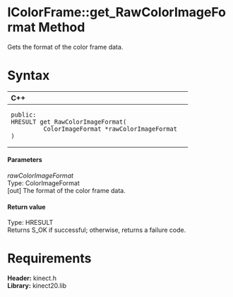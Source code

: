 IColorFrame::get\_RawColorImageFormat Method  
============================================  

Gets the format of the color frame data. <span id="syntaxSection"></span>

Syntax  
======  

<table>
<colgroup>
<col width="100%" />
</colgroup>
<thead>
<tr class="header">
<th align="left">C++</th>
</tr>
</thead>
<tbody>
<tr class="odd">
<td align="left"><pre><code>public:  
HRESULT get_RawColorImageFormat(  
         ColorImageFormat *rawColorImageFormat  
)</code></pre></td>
</tr>
</tbody>
</table>

<span id="ID4EG"></span>
#### Parameters  

*rawColorImageFormat*    
Type: ColorImageFormat  
[out] The format of the color frame data.  

<span id="ID4EP"></span>
#### Return value  

Type: HRESULT  
Returns S\_OK if successful; otherwise, returns a failure code.  

<span id="requirements"></span>

Requirements  
============  

**Header:** kinect.h  
**Library:** kinect20.lib  



<!--Please do not edit the data in the comment block below.-->
<!--
TOCTitle : get_RawColorImageFormat Method
RLTitle : IColorFrame::get_RawColorImageFormat Method
KeywordK : get_RawColorImageFormat method
KeywordK : IColorFrame::get_RawColorImageFormat method
KeywordF : IColorFrame::get_RawColorImageFormat
KeywordF : get_RawColorImageFormat
KeywordF : Microsoft.Kinect.kinect.IColorFrame.get_RawColorImageFormat(ColorImageFormat@)
KeywordA : M:Microsoft.Kinect.kinect.IColorFrame.get_RawColorImageFormat(ColorImageFormat@)
AssetID : M:Microsoft.Kinect.kinect.IColorFrame.get_RawColorImageFormat(ColorImageFormat@)
Locale : en-us
CommunityContent : 1
APIType : Managed
APILocation : 
APIName : Microsoft.Kinect.kinect.IColorFrame::get_RawColorImageFormat
TargetOS : Windows
TopicType : kbSyntax
DevLang : C++
DocSet : K4Wv2
ProjType : K4Wv2Proj
Technology : Kinect for Windows
Product : Kinect for Windows SDK v2
productversion : 20
-->

